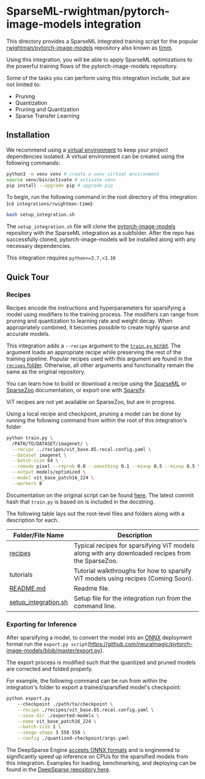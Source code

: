 <!--
Copyright (c) 2021 - present / Neuralmagic, Inc. All Rights Reserved.

Licensed under the Apache License, Version 2.0 (the "License");
you may not use this file except in compliance with the License.
You may obtain a copy of the License at

   http://www.apache.org/licenses/LICENSE-2.0

Unless required by applicable law or agreed to in writing,
software distributed under the License is distributed on an "AS IS" BASIS,
WITHOUT WARRANTIES OR CONDITIONS OF ANY KIND, either express or implied.
See the License for the specific language governing permissions and
limitations under the License.
-->

# SparseML-rwightman/pytorch-image-models integration
This directory provides a SparseML integrated training script for the popular
[rwightman/pytorch-image-models](https://github.com/rwightman/pytorch-image-models)
repository also known as [timm](https://pypi.org/project/timm/).

Using this integration, you will be able to apply SparseML optimizations
to the powerful training flows of the pytorch-image-models repository.

Some of the tasks you can perform using this integration include, but are not limited to:
* Pruning
* Quantization
* Pruning and Quantization
* Sparse Transfer Learning

## Installation
We recommend using a [virtual environment](https://docs.python.org/3/library/venv.html) to keep your project dependencies isolated.
A virtual environment can be created using the following commands:

```bash
python3 -m venv venv # create a venv virtual environment
source venv/bin/activate # activate venv
pip install --upgrade pip # upgrade pip
```

To begin, run the following command in the root directory of this integration (`cd integrations/rwightman-timm`):
```bash
bash setup_integration.sh
```

The `setup_integration.sh` file will clone the [pytorch-image-models](https://github.com/neuralmagic/pytorch-image-models.git) repository with the SparseML integration as a subfolder.
After the repo has successfully cloned, pytorch-image-models will be installed along with any necessary dependencies.

This integration requires `python>=3.7,<3.10`

## Quick Tour
### Recipes
Recipes encode the instructions and hyperparameters for sparsifying a model using modifiers to the training process.
The modifiers can range from pruning and quantization to learning rate and weight decay.
When appropriately combined, it becomes possible to create highly sparse and accurate models.

This integration adds a `--recipe` argument to the 
[`train.py` script](https://github.com/neuralmagic/pytorch-image-models/blob/master/train.py).
The argument loads an appropriate recipe while preserving the rest of the training pipeline.
Popular recipes used with this argument are found in the [`recipes` folder](./recipes).
Otherwise, all other arguments and functionality remain the same as the original repository.

You can learn how to build or download a recipe using the
[SparseML](https://github.com/neuralmagic/sparseml)
or [SparseZoo](https://github.com/neuralmagic/sparsezoo)
documentation, or export one with [Sparsify](https://github.com/neuralmagic/sparsify).

ViT recipes are not yet available on SparseZoo, but are in progress.

Using a local recipe and checkpoint, pruning a model can be done by running the following command from within the root of this integration's folder
```bash
python train.py \
  /PATH/TO/DATASET/imagenet/ \
  --recipe ../recipes/vit_base.85.recal.config.yaml \
  --dataset imagenet \
  --batch-size 64 \
  --remode pixel --reprob 0.0 --smoothing 0.1 --mixup 0.5 --mixup 0.5 \
  --output models/optimized \
  --model vit_base_patch16_224 \
  --workers 8 
```  

Documentation on the original script can be found
[here](https://rwightman.github.io/pytorch-image-models/scripts/).
The latest commit hash that `train.py` is based on is included in the docstring.


The following table lays out the root-level files and folders along with a description for each.

| Folder/File Name     | Description                                                                                                           |
|----------------------|-----------------------------------------------------------------------------------------------------------------------|
| [recipes](./recipes)              | Typical recipes for sparsifying ViT models along with any downloaded recipes from the SparseZoo.                      |
| tutorials            | Tutorial walkthroughs for how to sparsify ViT models using recipes (Coming Soon).                                                   |          |
| [README.md](./README.md)            | Readme file.                                                                                                        |
| [setup_integration.sh](./setup_integration.sh) | Setup file for the integration run from the command line.   

### Exporting for Inference

After sparsifying a model, to convert the model into an [ONNX](https://onnx.ai/) deployment format run the `export.py script`(https://github.com/neuralmagic/pytorch-image-models/blob/master/export.py).

The export process is modified such that the quantized and pruned models are corrected and folded properly.

For example, the following command can be run from within the integration's folder to export a trained/sparsified model's checkpoint:
```bash
python export.py 
    --checkpoint ./path/to/checkpoint \
    --recipe ./recipes/vit_base.85.recal.config.yaml \
    --save-dir ./exported-models \
    --name vit_base_patch16_224 \
    --batch-size 1 \
    --image-shape 3 550 550 \
    --config ./quantized-checkpoint/args.yaml
```

The DeepSparse Engine [accepts ONNX formats](https://docs.neuralmagic.com/sparseml/source/onnx_export.html) and is engineered to significantly speed up inference on CPUs for the sparsified models from this integration.
Examples for loading, benchmarking, and deploying can be found in the [DeepSparse repository here](https://github.com/neuralmagic/deepsparse).